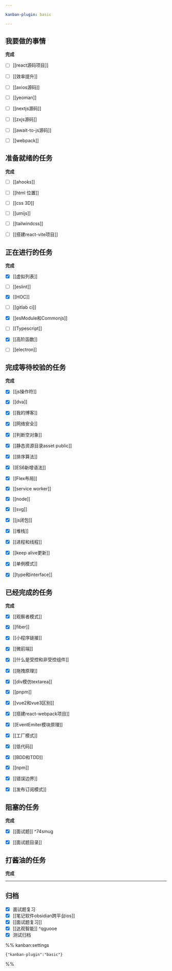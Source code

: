 ```yaml
---

kanban-plugin: basic

---
```


## 我要做的事情

**完成**
- [ ] [[react源码项目]]
- [ ] [[效率提升]]
- [ ] [[axios源码]]
- [ ] [[yeoman]]
- [ ] [[nextjs源码]]
- [ ] [[zxjs源码]]
- [ ] [[await-to-js源码]]
- [ ] [[webpack]]


## 准备就绪的任务

**完成**
- [ ] [[ahooks]]
- [ ] [[html 位置]]
- [ ] [[css 3D]]
- [ ] [[umijs]]
- [ ] [[tailwindcss]]
- [ ] [[搭建react-vite项目]]


## 正在进行的任务

**完成**
- [x] [[虚拟列表]]
- [ ] [[eslint]]
- [x] [[HOC]]
- [ ] [[gitlab ci]]
- [x] [[esModule和Commonjs]]
- [ ] [[Typescript]]
- [x] [[高阶函数]]
- [ ] [[electron]]


## 完成等待校验的任务

**完成**
- [x] [[js操作符]]
- [x] [[dva]]
- [x] [[我的博客]]
- [x] [[网络安全]]
- [x] [[判断空对象]]
- [x] [[静态资源目录asset public]]
- [x] [[排序算法]]
- [x] [[ES6新增语法]]
- [x] [[Flex布局]]
- [x] [[service worker]]
- [x] [[node]]
- [x] [[svg]]
- [x] [[js闭包]]
- [x] [[堆栈]]
- [x] [[进程和线程]]
- [x] [[keep alive更新]]
- [x] [[单例模式]]
- [x] [[type和interface]]


## 已经完成的任务

**完成**
- [x] [[观察者模式]]
- [x] [[fiber]]
- [x] [[小程序链接]]
- [x] [[微前端]]
- [x] [[什么是受控和非受控组件]]
- [x] [[拖拽原理]]
- [x] [[div模仿textarea]]
- [x] [[pnpm]]
- [x] [[vue2和vue3区别]]
- [x] [[搭建react-webpack项目]]
- [x] [[EventEmiter模块原理]]
- [x] [[工厂模式]]
- [x] [[低代码]]
- [x] [[BDD和TDD]]
- [x] [[npm]]
- [x] [[错误边界]]
- [x] [[发布订阅模式]]


## 阻塞的任务

**完成**
- [x] [[面试题]] ^74smug
- [x] [[面试题目录]]


## 打酱油的任务

**完成**


***

## 归档

- [x] 面试题复习
- [x] [[笔记软件obsidian跨平台ios]]
- [x] [[面试题复习]]
- [x] [[达观智能]] ^qguooe
- [x] 测试归档

%% kanban:settings
```
{"kanban-plugin":"basic"}
```
%%